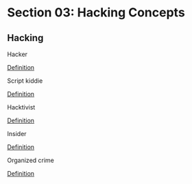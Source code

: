 # Section 03: Hacking Concepts

## Hacking

Hacker

[Definition](../../definitions/definitions_H.md#hacker)

Script kiddie

[Definition](../../definitions/definitions_S.md#script-kiddie)

Hacktivist

[Definition](../../definitions/definitions_H.md#hacktivist)

Insider

[Definition](../../definitions/definitions_I.md#insider)

Organized crime

[Definition](../../definitions/definitions_O.md#organized-crime)
